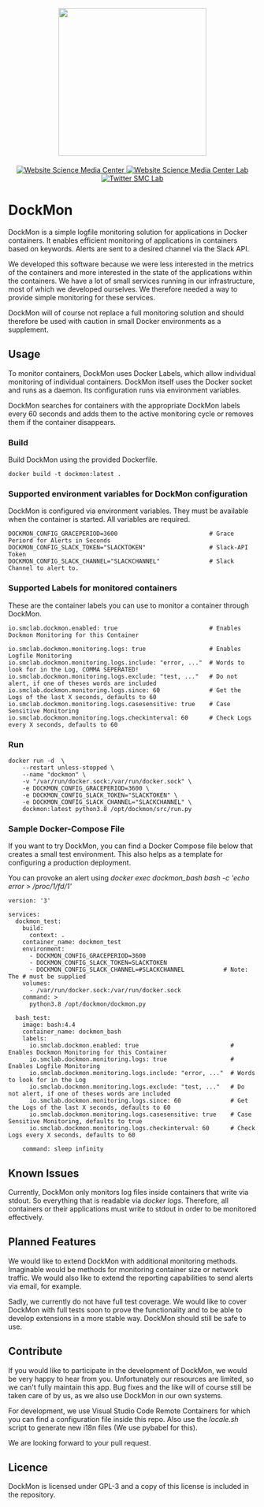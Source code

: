 <div id="header" align="center">
  <img src="https://media.sciencemediacenter.de/static/img/logos/smc/smc-logo-typo-bw-big.png" width="300"/>

  <div id="badges" style="padding-top: 20px">
    <a href="https://www.sciencemediacenter.de">
      <img src="https://img.shields.io/badge/Website-orange?style=plastic" alt="Website Science Media Center"/>
    </a>
    <a href="https://lab.sciencemediacenter.de">
      <img src="https://img.shields.io/badge/Website (SMC Lab)-grey?style=plastic" alt="Website Science Media Center Lab"/>
    </a>
    <a href="https://twitter.com/smc_germany_lab">
      <img src="https://img.shields.io/badge/Twitter-blue?style=plastic&logo=twitter&logoColor=white" alt="Twitter SMC Lab"/>
    </a>
  </div>
</div>



<h1>
  DockMon
</h1>

DockMon is a simple logfile monitoring solution for applications in Docker containers. It enables efficient monitoring of applications in containers based on keywords. Alerts are sent to a desired channel via the Slack API. 

We developed this software because we were less interested in the metrics of the containers and more interested in the state of the applications within the containers. We have a lot of small services running in our infrastructure, most of which we developed ourselves. We therefore needed a way to provide simple monitoring for these services. 

DockMon will of course not replace a full monitoring solution and should therefore be used with caution in small Docker environments as a supplement. 

## Usage

To monitor containers, DockMon uses Docker Labels, which allow individual monitoring of individual containers.
DockMon itself uses the Docker socket and runs as a daemon. Its configuration runs via environment variables.

DockMon searches for containers with the appropriate DockMon labels every 60 seconds and adds them to the active monitoring cycle or removes them if the container disappears. 

### Build

Build DockMon using the provided Dockerfile. 

```shell
docker build -t dockmon:latest .
```

### Supported environment variables for DockMon configuration

DockMon is configured via environment variables. They must be available when the container is started. All variables are required. 

```
DOCKMON_CONFIG_GRACEPERIOD=3600                          # Grace Periord for Alerts in Seconds
DOCKMON_CONFIG_SLACK_TOKEN="SLACKTOKEN"                  # Slack-API Token
DOCKMON_CONFIG_SLACK_CHANNEL="SLACKCHANNEL"              # Slack Channel to alert to.
```

### Supported Labels for monitored containers

These are the container labels you can use to monitor a container through DockMon. 

```
io.smclab.dockmon.enabled: true                          # Enables Dockmon Monitoring for this Container

io.smclab.dockmon.monitoring.logs: true                  # Enables Logfile Monitoring
io.smclab.dockmon.monitoring.logs.include: "error, ..."  # Words to look for in the Log, COMMA SEPERATED!
io.smclab.dockmon.monitoring.logs.exclude: "test, ..."   # Do not alert, if one of theses words are included
io.smclab.dockmon.monitoring.logs.since: 60              # Get the Logs of the last X seconds, defaults to 60
io.smclab.dockmon.monitoring.logs.casesensitive: true    # Case Sensitive Monitoring
io.smclab.dockmon.monitoring.logs.checkinterval: 60      # Check Logs every X seconds, defaults to 60
```

### Run

```shell
docker run -d  \
    --restart unless-stopped \
    --name "dockmon" \
    -v "/var/run/docker.sock:/var/run/docker.sock" \
    -e DOCKMON_CONFIG_GRACEPERIOD=3600 \
    -e DOCKMON_CONFIG_SLACK_TOKEN="SLACKTOKEN" \
    -e DOCKMON_CONFIG_SLACK_CHANNEL="SLACKCHANNEL" \  
    dockmon:latest python3.8 /opt/dockmon/src/run.py
```

### Sample Docker-Compose File

If you want to try DockMon, you can find a Docker Compose file below that creates a small test environment. This also helps as a template for configuring a production deployment. 

You can provoke an alert using _docker exec dockmon_bash bash -c 'echo error > /proc/1/fd/1'_

```
version: '3'

services:
  dockmon_test:
    build:
      context: .
    container_name: dockmon_test
    environment:
      - DOCKMON_CONFIG_GRACEPERIOD=3600
      - DOCKMON_CONFIG_SLACK_TOKEN=SLACKTOKEN
      - DOCKMON_CONFIG_SLACK_CHANNEL=#SLACKCHANNEL           # Note: The # must be supplied
    volumes:
      - /var/run/docker.sock:/var/run/docker.sock
    command: >
      python3.8 /opt/dockmon/dockmon.py

  bash_test:
    image: bash:4.4
    container_name: dockmon_bash
    labels:
      io.smclab.dockmon.enabled: true                          # Enables Dockmon Monitoring for this Container
      io.smclab.dockmon.monitoring.logs: true                  # Enables Logfile Monitoring
      io.smclab.dockmon.monitoring.logs.include: "error, ..."  # Words to look for in the Log
      io.smclab.dockmon.monitoring.logs.exclude: "test, ..."   # Do not alert, if one of theses words are included
      io.smclab.dockmon.monitoring.logs.since: 60              # Get the Logs of the last X seconds, defaults to 60
      io.smclab.dockmon.monitoring.logs.casesensitive: true    # Case Sensitive Monitoring, defaults to true
      io.smclab.dockmon.monitoring.logs.checkinterval: 60      # Check Logs every X seconds, defaults to 60
      
    command: sleep infinity
```

## Known Issues

Currently, DockMon only monitors log files inside containers that write via stdout. So everything that is readable via _docker logs_. 
Therefore, all containers or their applications must write to stdout in order to be monitored effectively. 

## Planned Features

We would like to extend DockMon with additional monitoring methods. Imaginable would be methods for monitoring container size or network traffic. We would also like to extend the reporting capabilities to send alerts via email, for example.

Sadly, we currently do not have full test coverage. We would like to cover DockMon with full tests soon to prove the functionality and to be able to develop extensions in a more stable way. DockMon should still be safe to use. 

## Contribute

If you would like to participate in the development of DockMon, we would be very happy to hear from you. Unfortunately our resources are limited, so we can't fully maintain this app. Bug fixes and the like will of course still be taken care of by us, as we also use DockMon in our own systems. 

For development, we use Visual Studio Code Remote Containers for which you can find a configuration file inside this repo. Also use the _locale.sh_ script to generate new i18n files (We use pybabel for this). 

We are looking forward to your pull request. 

## Licence

DockMon is licensed under GPL-3 and a copy of this license is included in the repository. 
